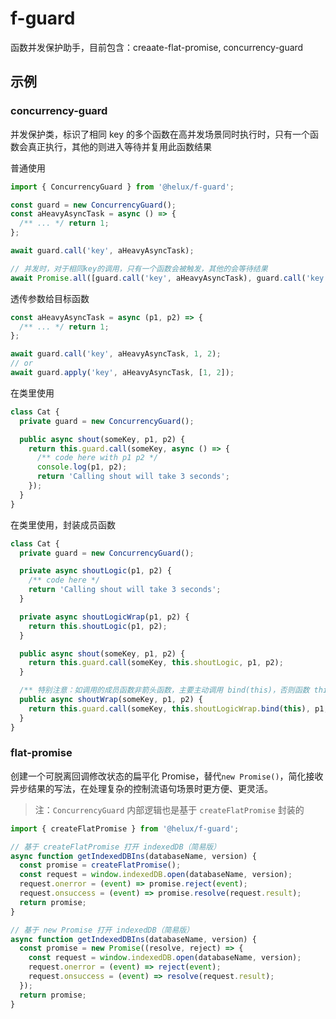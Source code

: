 # f-guard

函数并发保护助手，目前包含：creaate-flat-promise, concurrency-guard

## 示例

### concurrency-guard

并发保护类，标识了相同 key 的多个函数在高并发场景同时执行时，只有一个函数会真正执行，其他的则进入等待并复用此函数结果

普通使用

```ts
import { ConcurrencyGuard } from '@helux/f-guard';

const guard = new ConcurrencyGuard();
const aHeavyAsyncTask = async () => {
  /** ... */ return 1;
};

await guard.call('key', aHeavyAsyncTask);

// 并发时，对于相同key的调用，只有一个函数会被触发，其他的会等待结果
await Promise.all([guard.call('key', aHeavyAsyncTask), guard.call('key', aHeavyAsyncTask), guard.call('key', aHeavyAsyncTask)]);
```

透传参数给目标函数

```ts
const aHeavyAsyncTask = async (p1, p2) => {
  /** ... */ return 1;
};

await guard.call('key', aHeavyAsyncTask, 1, 2);
// or
await guard.apply('key', aHeavyAsyncTask, [1, 2]);
```

在类里使用

```ts
class Cat {
  private guard = new ConcurrencyGuard();

  public async shout(someKey, p1, p2) {
    return this.guard.call(someKey, async () => {
      /** code here with p1 p2 */
      console.log(p1, p2);
      return 'Calling shout will take 3 seconds';
    });
  }
}
```

在类里使用，封装成员函数

```ts
class Cat {
  private guard = new ConcurrencyGuard();

  private async shoutLogic(p1, p2) {
    /** code here */
    return 'Calling shout will take 3 seconds';
  }

  private async shoutLogicWrap(p1, p2) {
    return this.shoutLogic(p1, p2);
  }

  public async shout(someKey, p1, p2) {
    return this.guard.call(someKey, this.shoutLogic, p1, p2);
  }

  /** 特别注意：如调用的成员函数非箭头函数，主要主动调用 bind(this)，否则函数 this 会丢失 */
  public async shoutWrap(someKey, p1, p2) {
    return this.guard.call(someKey, this.shoutLogicWrap.bind(this), p1, p2);
  }
}
```

### flat-promise

创建一个可脱离回调修改状态的扁平化 Promise，替代`new Promise()`，简化接收异步结果的写法，在处理复杂的控制流语句场景时更方便、更灵活。

> 注：`ConcurrencyGuard` 内部逻辑也是基于 `createFlatPromise` 封装的

```ts
import { createFlatPromise } from '@helux/f-guard';

// 基于 createFlatPromise 打开 indexedDB（简易版）
async function getIndexedDBIns(databaseName, version) {
  const promise = createFlatPromise();
  const request = window.indexedDB.open(databaseName, version);
  request.onerror = (event) => promise.reject(event);
  request.onsuccess = (event) => promise.resolve(request.result);
  return promise;
}

// 基于 new Promise 打开 indexedDB（简易版）
async function getIndexedDBIns(databaseName, version) {
  const promise = new Promise((resolve, reject) => {
    const request = window.indexedDB.open(databaseName, version);
    request.onerror = (event) => reject(event);
    request.onsuccess = (event) => resolve(request.result);
  });
  return promise;
}
```
